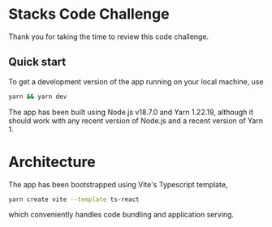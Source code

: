 # Stacks Code Challenge

Thank you for taking the time to review this code challenge.

## Quick start

To get a development version of the app running on your local machine, use

```bash
yarn && yarn dev
```

The app has been built using Node.js v18.7.0 and Yarn 1.22.19, although it should work with any recent version of Node.js and a recent version of Yarn 1.

# Architecture

The app has been bootstrapped using Vite's Typescript template,

```bash
yarn create vite --template ts-react
```

which conveniently handles code bundling and application serving.
